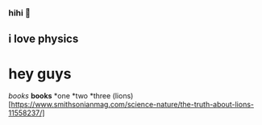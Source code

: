 ### hihi 👋
## i love physics
# hey guys
*books* 
**books**
*one 
*two
*three
(lions)[https://www.smithsonianmag.com/science-nature/the-truth-about-lions-11558237/]
<!--
**thathana/thathana** is a ✨ _special_ ✨ repository because its `README.md` (this file) appears on your GitHub profile.

Here are some ideas to get you started:

- 🔭 I’m currently working on ...
- 🌱 I’m currently learning ...
- 👯 I’m looking to collaborate on ...
- 🤔 I’m looking for help with ...
- 💬 Ask me about ...
- 📫 How to reach me: ...
- 😄 Pronouns: ...
- ⚡ Fun fact: ...
-->
